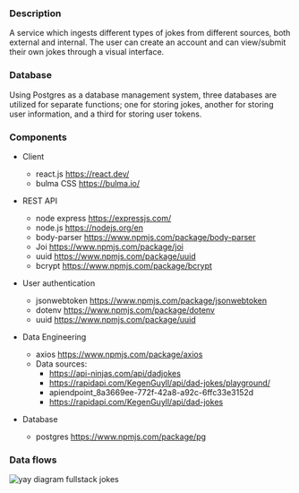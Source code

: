 ### Description
A service which ingests different types of jokes from different sources, both external and internal. The user can create an account and can view/submit their own jokes through a visual interface.

### Database
Using Postgres as a database management system, three databases are utilized for separate functions; one for storing jokes, another for storing user information, and a third for storing user tokens.

### Components
* Client
    * react.js https://react.dev/ 
    * bulma CSS https://bulma.io/ 
* REST API
    * node express https://expressjs.com/ 
    * node.js https://nodejs.org/en 
    * body-parser https://www.npmjs.com/package/body-parser 
    * Joi https://www.npmjs.com/package/joi 
    * uuid https://www.npmjs.com/package/uuid 
    * bcrypt https://www.npmjs.com/package/bcrypt

* User authentication
    * jsonwebtoken https://www.npmjs.com/package/jsonwebtoken 
    * dotenv https://www.npmjs.com/package/dotenv 
    * uuid https://www.npmjs.com/package/uuid

* Data Engineering
    * axios https://www.npmjs.com/package/axios  
    * Data sources:
        * https://api-ninjas.com/api/dadjokes
        * https://rapidapi.com/KegenGuyll/api/dad-jokes/playground/
        * apiendpoint_8a3669ee-772f-42a8-a92c-6ffc33e3152d
        * https://rapidapi.com/KegenGuyll/api/dad-jokes
* Database
    * postgres https://www.npmjs.com/package/pg 

### Data flows

![yay diagram fullstack jokes](https://github.com/user-attachments/assets/a839026d-d5d1-421f-a591-cc7fa09373f5)
